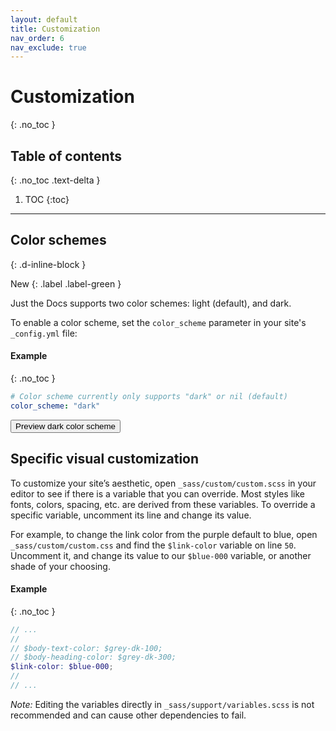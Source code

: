 ```yaml
---
layout: default
title: Customization
nav_order: 6
nav_exclude: true
---
```


# Customization
{: .no_toc }

## Table of contents
{: .no_toc .text-delta }

1. TOC
{:toc}

---

## Color schemes
{: .d-inline-block }

New
{: .label .label-green }

Just the Docs supports two color schemes: light (default), and dark.

To enable a color scheme, set the `color_scheme` parameter in your site's `_config.yml` file:

#### Example
{: .no_toc }

```yaml
# Color scheme currently only supports "dark" or nil (default)
color_scheme: "dark"
```
<button class="btn js-toggle-dark-mode">Preview dark color scheme</button>

<script>
const toggleDarkMode = document.querySelector('.js-toggle-dark-mode');
const cssFile = document.querySelector('[rel="stylesheet"]');
const originalCssRef = cssFile.getAttribute('href');
const darkModeCssRef = originalCssRef.replace('just-the-docs.css', 'dark-mode-preview.css');

jtd.addEvent(toggleDarkMode, 'click', function(){
  if (cssFile.getAttribute('href') === originalCssRef) {
    cssFile.setAttribute('href', darkModeCssRef);
  } else {
    cssFile.setAttribute('href', originalCssRef);
  }
})
</script>

## Specific visual customization

To customize your site’s aesthetic, open `_sass/custom/custom.scss` in your editor to see if there is a variable that you can override. Most styles like fonts, colors, spacing, etc. are derived from these variables. To override a specific variable, uncomment its line and change its value.

For example, to change the link color from the purple default to blue, open `_sass/custom/custom.css` and find the `$link-color` variable on line `50`. Uncomment it, and change its value to our `$blue-000` variable, or another shade of your choosing.

#### Example
{: .no_toc }

```scss
// ...
//
// $body-text-color: $grey-dk-100;
// $body-heading-color: $grey-dk-300;
$link-color: $blue-000;
//
// ...
```

_Note:_ Editing the variables directly in `_sass/support/variables.scss` is not recommended and can cause other dependencies to fail.
